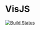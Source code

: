# VisJS

[![Build Status](https://travis-ci.org/abhijithanilkumar/VisJS.jl.svg?branch=master)](https://travis-ci.org/abhijithanilkumar/VisJS.jl)
